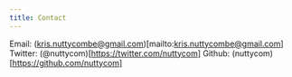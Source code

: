 ```yaml
---
title: Contact
---
```


Email: (kris.nuttycombe@gmail.com)[mailto:kris.nuttycombe@gmail.com]
Twitter: (@nuttycom)[https://twitter.com/nuttycom]
Github: (nuttycom)[https://github.com/nuttycom]
